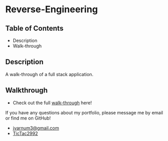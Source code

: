 # Reverse-Engineering

## Table of Contents
* Description
* Walk-through

## Description
A walk-through of a full stack application.

## Walkthrough
* Check out the full [walk-through](https://drive.google.com/file/d/1qHmwDKEdKEMVpysXh1zxhAdtHEQ0Tqwz/view) here!

If you have any questions about my portfolio, please message me by email or find me on GitHub!
* jvarnum3@gmail.com
* [TicTac2992](http://github.com/TicTac2992)
